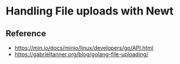 
# Handling File uploads with Newt


## Reference

- https://min.io/docs/minio/linux/developers/go/API.html
- https://gabrieltanner.org/blog/golang-file-uploading/

